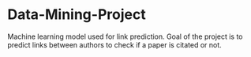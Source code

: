 # Data-Mining-Project
Machine learning model used for link prediction. Goal of the project is to predict links between authors to check if a paper is citated or not.
